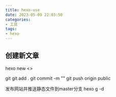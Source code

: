 ```yaml
---
title: hexo-use
date: 2023-05-09 22:03:50
categories:
- 工具
tags:
- hexo
---
```


## 创建新文章
hexo new <>

git
git add .
git commit -m ""
git push origin public

发布网站并推送静态文件到master分支
hexo g -d